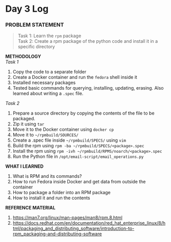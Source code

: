 # Day 3 Log

### PROBLEM STATEMENT
> Task 1: Learn the `rpm` package<br>
> Task 2: Create a rpm package of the python code and install it in a specific directory<br>

**METHODOLOGY**<br>
*Task 1*
1. Copy the code to a separate folder
2. Create a Docker container and run the `fedora` shell inside it
3. Installed necessary packages
4. Tested basic commands for querying, installing, updating, erasing. Also learned about writing a `.spec` file.

*Task 2*
1. Prepare a source directory by copying the contents of the file to be packaged.
2. Zip it using `tar`
3. Move it to the Docker container using `docker cp`
4. Move it to `~/rpmbuild/SOURCES/`
5. Create a .spec file inside `~/rpmbuild/SPECS/` using `vim`
6. Build the rpm using `rpm -ba ~/rpmbuild/SPECS/<package>.spec`
7. Install the rpm using `rpm -ivh ~/rpmbuild/RPMS/noarch/<package>.spec`
8. Run the Python file in `/opt/email-script/email_operations.py`


**WHAT I LEARNED**
1. What is RPM and its commands?
2. How to run Fedora inside Docker and get data from outside the container
3. How to package a folder into an RPM package
4. How to install it and run the contents

**REFERENCE MATERIAL**
1. https://man7.org/linux/man-pages/man8/rpm.8.html
2. https://docs.redhat.com/en/documentation/red_hat_enterprise_linux/8/html/packaging_and_distributing_software/introduction-to-rpm_packaging-and-distributing-software
